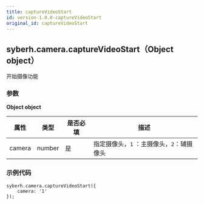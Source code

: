 ```yaml
---
title: captureVideoStart
id: version-1.0.0-captureVideoStart
original_id: captureVideoStart
---
```





## syberh.camera.captureVideoStart（Object object）


开始摄像功能



### **参数**

**Object object**

| 属性   | 类型   | 是否必填 | 描述                                      |
| ------ | ------ | -------- | ----------------------------------------- |
| camera | number | 是        | 指定摄像头，`1` ：主摄像头，`2`：辅摄像头 |



### **示例代码**

```
syberh.camera.captureVideoStart({
	camera: '1'
});
```


